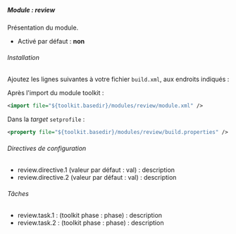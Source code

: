 ##### Module : review

Présentation du module.

* Activé par défaut : **non**

###### Installation

Ajoutez les lignes suivantes à votre fichier ```build.xml```, aux endroits indiqués :

Après l'import du module toolkit :
 ```xml
 <import file="${toolkit.basedir}/modules/review/module.xml" />
 ```

Dans la *target* ```setprofile``` :
```xml
<property file="${toolkit.basedir}/modules/review/build.properties" />
```

###### Directives de configuration

* review.directive.1 (valeur par défaut : val) : description
* review.directive.2 (valeur par défaut : val) : description

###### Tâches

* review.task.1 : (toolkit phase : phase) : description
* review.task.2 : (toolkit phase : phase) : description

